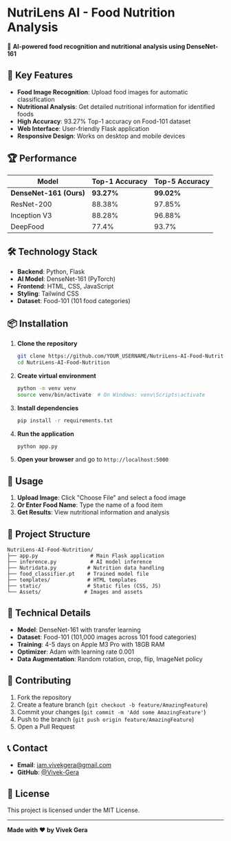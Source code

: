 # NutriLens AI - Food Nutrition Analysis

🍎 **AI-powered food recognition and nutritional analysis using DenseNet-161**

## 🚀 Key Features

- **Food Image Recognition**: Upload food images for automatic classification
- **Nutritional Analysis**: Get detailed nutritional information for identified foods
- **High Accuracy**: 93.27% Top-1 accuracy on Food-101 dataset
- **Web Interface**: User-friendly Flask application
- **Responsive Design**: Works on desktop and mobile devices

## 🏆 Performance

| Model | Top-1 Accuracy | Top-5 Accuracy |
|-------|----------------|----------------|
| **DenseNet-161 (Ours)** | **93.27%** | **99.02%** |
| ResNet-200 | 88.38% | 97.85% |
| Inception V3 | 88.28% | 96.88% |
| DeepFood | 77.4% | 93.7% |

## 🛠️ Technology Stack

- **Backend**: Python, Flask
- **AI Model**: DenseNet-161 (PyTorch)
- **Frontend**: HTML, CSS, JavaScript
- **Styling**: Tailwind CSS
- **Dataset**: Food-101 (101 food categories)

## 📦 Installation

1. **Clone the repository**
   ```bash
   git clone https://github.com/YOUR_USERNAME/NutriLens-AI-Food-Nutrition.git
   cd NutriLens-AI-Food-Nutrition
   ```

2. **Create virtual environment**
   ```bash
   python -m venv venv
   source venv/bin/activate  # On Windows: venv\Scripts\activate
   ```

3. **Install dependencies**
   ```bash
   pip install -r requirements.txt
   ```

4. **Run the application**
   ```bash
   python app.py
   ```

5. **Open your browser** and go to `http://localhost:5000`

## 🎯 Usage

1. **Upload Image**: Click "Choose File" and select a food image
2. **Or Enter Food Name**: Type the name of a food item
3. **Get Results**: View nutritional information and analysis

## 📁 Project Structure

```
NutriLens-AI-Food-Nutrition/
├── app.py                 # Main Flask application
├── inference.py           # AI model inference
├── Nutridata.py          # Nutrition data handling
├── food_classifier.pt    # Trained model file
├── templates/            # HTML templates
├── static/               # Static files (CSS, JS)
└── Assets/              # Images and assets
```

## 🔬 Technical Details

- **Model**: DenseNet-161 with transfer learning
- **Dataset**: Food-101 (101,000 images across 101 food categories)
- **Training**: 4-5 days on Apple M3 Pro with 18GB RAM
- **Optimizer**: Adam with learning rate 0.001
- **Data Augmentation**: Random rotation, crop, flip, ImageNet policy

## 🤝 Contributing

1. Fork the repository
2. Create a feature branch (`git checkout -b feature/AmazingFeature`)
3. Commit your changes (`git commit -m 'Add some AmazingFeature'`)
4. Push to the branch (`git push origin feature/AmazingFeature`)
5. Open a Pull Request

## 📞 Contact

- **Email**: iam.vivekgera@gmail.com
- **GitHub**: [@Vivek-Gera](https://github.com/Vivek-Gera)

## 📄 License

This project is licensed under the MIT License.

---

**Made with ❤️ by Vivek Gera**
